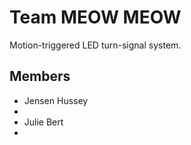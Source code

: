 Team MEOW MEOW
========

Motion-triggered LED turn-signal system.

## Members

* Jensen Hussey
* 
* Julie Bert
*
